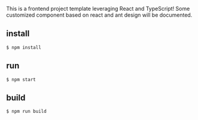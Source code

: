 This is a frontend project template leveraging React and TypeScript! 
Some customized component based on react and ant design will be documented.

## install
```
$ npm install
```

## run
```
$ npm start
```

## build
```
$ npm run build
```